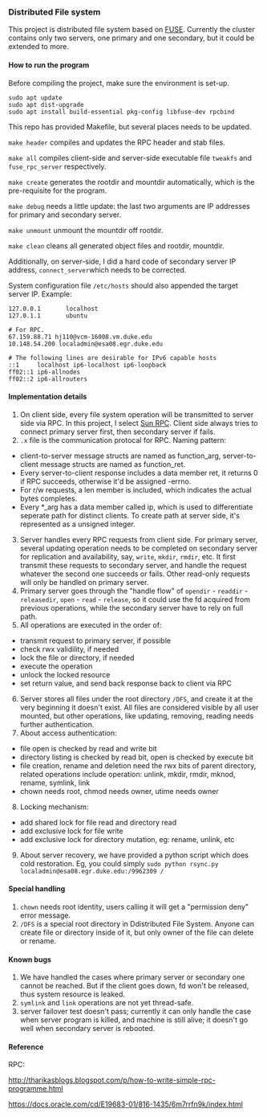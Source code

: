 ### Distributed File system
This project is distributed file system based on [FUSE](https://github.com/libfuse/libfuse). Currently the cluster contains only two servers, one primary and one secondary, but it could be extended to more.

#### How to run the program
Before compiling the project, make sure the environment is set-up.
```
sudo apt update 
sudo apt dist-upgrade 
sudo apt install build-essential pkg-config libfuse-dev rpcbind
```
This repo has provided Makefile, but several places needs to be updated.

`make header` compiles and updates the RPC header and stab files.

`make all` compiles client-side and server-side executable file `tweakfs` and `fuse_rpc_server` respectively.

`make create` generates the rootdir and mountdir automatically, which is the pre-requisite for the program.

`make debug` needs a little update: the last two arguments are IP addresses for primary and secondary server.

`make unmount` unmount the mountdir off rootdir.

`make clean` cleans all generated object files and rootdir, mountdir.

Additionally, on server-side, I did a hard code of secondary server IP address, ``connect_server``which needs to be corrected.

System configuration file `/etc/hosts` should also appended the target server IP. Example:
```
127.0.0.1       localhost
127.0.1.1       ubuntu

# For RPC.
67.159.88.71 hj110@vcm-16008.vm.duke.edu
10.148.54.200 localadmin@esa08.egr.duke.edu

# The following lines are desirable for IPv6 capable hosts
::1     localhost ip6-localhost ip6-loopback
ff02::1 ip6-allnodes
ff02::2 ip6-allrouters
```

#### Implementation details
1. On client side, every file system operation will be transmitted to server side via RPC. In this project, I select [Sun RPC](https://docs.oracle.com/cd/E19683-01/816-1435/6m7rrfn9k/index.html). Client side always tries to connect primary server first, then secondary server if fails.
2. `.x` file is the communication protocal for RPC.
Naming pattern:
- client-to-server message structs are named as function_arg, server-to-client message structs are named as function_ret.
- Every server-to-client response includes a data member ret, it returns 0 if RPC succeeds, otherwise it'd be assigned -errno.
- For r/w requests, a len member is included, which indicates the actual bytes completes.
- Every *_arg has a data member called ip, which is used to differentiate seperate path for distinct clients. To create path at server side, it's represented as a unsigned integer.
3. Server handles every RPC requests from client side.
For primary server, several updating operation needs to be completed on secondary server for replication and availability, say, `write`, `mkdir`, `rmdir`, etc. It first transmit these requests to secondary server, and handle the request whatever the second one succeeds or fails. Other read-only requests will only be handled on primary server.
4. Primary server goes through the "handle flow" of `opendir` - `readdir` - `releasedir`, `open` - `read` - `release`, so it could use the fd acquired from previous operations, while the secondary server have to rely on full path.
5. All operations are executed in the order of:
- transmit request to primary server, if possible
- check rwx validility, if needed
- lock the file or directory, if needed
- execute the operation
- unlock the locked resource
- set return value, and send back response back to client via RPC
6. Server stores all files under the root directory `/DFS`, and create it at the very beginning it doesn't exist. All files are considered visible by all user mounted, but other operations, like updating, removing, reading needs further authentication.
7. About access authentication:
- file open is checked by read and write bit
- directory listing is checked by read bit, open is checked by execute bit
- file creation, rename and deletion need the rwx bits of parent directory, related operations include operation: unlink, mkdir, rmdir, mknod, rename, symlink, link
- chown needs root, chmod needs owner, utime needs owner
8. Locking mechanism:
- add shared lock for file read and directory read
- add exclusive lock for file write
- add exclusive lock for directory mutation, eg: rename, unlink, etc
9. About server recovery, we have provided a python script which does cold restoration. Eg, you could simply `sudo python rsync.py localadmin@esa08.egr.duke.edu:/9962309 /`

#### Special handling
1. `chown` needs root identity, users calling it will get a "permission deny" error message.
2. `/DFS` is a special root directory in Ddistributed File System. Anyone can create file or directory inside of it, but only owner of the file can delete or rename. 

#### Known bugs
1. We have handled the cases where primary server or secondary one cannot be reached. But if the client goes down, fd won't be released, thus system resource is leaked.
2. `symlink` and `link` operations are not yet thread-safe.
3. server failover test doesn't pass; currently it can only handle the case when server program is killed, and machine is still alive; it doesn't go well when secondary server is rebooted.

#### Reference
RPC:

http://tharikasblogs.blogspot.com/p/how-to-write-simple-rpc-programme.html

https://docs.oracle.com/cd/E19683-01/816-1435/6m7rrfn9k/index.html

